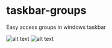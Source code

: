 # taskbar-groups
Easy access groups in windows taskbar


![alt text](https://i.imgur.com/aw4aBML.png)
![alt text](https://i.imgur.com/t0tUUnE.png)
